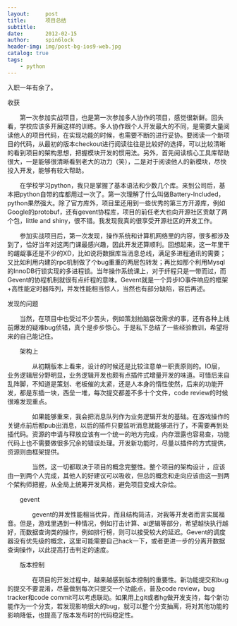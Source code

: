 ```yaml
---
layout:     post
title:      项目总结
subtitle:   
date:       2012-02-15
author:     spin6lock
header-img: img/post-bg-ios9-web.jpg
catalog: true
tags:
    - python
---
```

入职一年有余了。

收获

　　第一次参加实战项目，也是第一次参加多人协作的项目，感觉很新鲜。回头看，学校应该多开展这样的训练。多人协作跟个人开发最大的不同，是需要大量阅读他人的项目代码，在实现功能的时候，也需要不断的进行妥协。要阅读一个新项目的代码，从最初的版本checkout进行阅读往往是比较好的选择，可以比较清晰的看到项目的架构思想，把握模块开发的惯用法。另外，首先阅读核心工具库帮助很大，一是能够很清晰看到老大的功力（笑），二是对于阅读他人的新模块，尽快投入开发，能够有较大帮助。

　　在学校学习python，我只是掌握了基本语法和少数几个库。来到公司后，基本把python自带的库都用过一次了。第一次理解了什么叫做Battery-Included，python果然强大。除了官方库外，项目里还用到一些优秀的第三方开源库，例如Google的protobuf，还有gevent协程库，项目的前任老大也向开源社区贡献了两个包，little and shiny，很不错。我发现我真的很享受开源社区的开发工作。

　　参加实战项目后，第一次发现，操作系统和计算机网络里的内容，很多都涉及到了，恰好当年对这两门课最感兴趣，因此开发还算顺利。回想起来，这一年里干的龌龊事还是不少的XD，比如说将数据库当消息总线，满足多进程通讯的需要；又比如利用内建的rpc机制做了个bug重重的两层包转发；再比如那个利用Mysql的InnoDB行锁实现的多进程锁。当年操作系统课上，对于纤程只是一带而过，而Gevent的协程机制就很有点纤程的意味。Gevent就是一个异步IO事件响应的框架+高性能定时器阵列，并发性能相当惊人，当然也有部分缺陷，容后再述。

发现的问题

　　当然，在项目中也受过不少苦头，例如策划拍脑袋改需求的事，还有各种上线前爆发的疑难bug侦错，真个是步步惊心。于是私下总结了一些经验教训，希望将来的自己能记住。

　　架构上

　　　　从初期版本上看来，设计的时候还是比较注意单一职责原则的。IO层，业务逻辑层分野明显，业务逻辑开发也颇有点插件式增量开发的味道。可惜后来自乱阵脚，不知道是策划、老板催的太紧，还是人本身的惰性使然，后来的功能开发，都是东插一块，西垒一堆，每次提交都差不多十个文件，code review的时候很难发现重点。

　　　　如果能够重来，我会把消息队列作为业务逻辑开发的基础。在游戏操作的关键点前后都pub出消息，以后的插件只要监听消息就能够进行了，不需要再到处插代码。资源的申请与释放应该有一个统一的地方完成，内存泄露也容易查，功能代码上也不需要做很多冗余的错误处理。开发新功能时，尽量以插件的方式提供，资源则由框架提供。

　　　　当然，这一切都取决于项目的概念完整性。整个项目的架构设计 ，应该由一到两个人完成，其他人的好建议可以吸收，但总的概念和走向应该由这一到两个架构师把握，从全局上统筹开发风格，避免项目变成大杂烩。

　　gevent

　　　　gevent的并发性能相当优异，而且结构简洁，对我等开发者而言实属福音。但是，游戏里遇到一种情况，例如打击计算、ai逻辑等部分，希望越快执行越好，而数据查询类的操作，例如排行榜，则可以接受较大的延迟。Gevent的调度器没有优先级的概念，这里可能需要自己hack一下，或者更进一步的分离开数据查询操作，以此提高打击判定的速度。

　　版本控制

　　　　在项目的开发过程中，越来越感到版本控制的重要性。新功能提交和bug的提交不要混淆，尽量做到每次只提交一个功能点，普及code review，bug tracker和code commit可以考虑联动。如果用上git或者hg做开发支持，每个新功能作为一个分支，若发现影响很大的bug，就可以整个分支抽离，将对其他功能的影响降低，也提高了版本发布时的代码稳定性。
